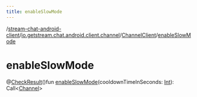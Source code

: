 ```yaml
---
title: enableSlowMode
---
```

/[stream-chat-android-client](../../index.md)/[io.getstream.chat.android.client.channel](../index.md)/[ChannelClient](index.md)/[enableSlowMode](enableSlowMode.md)  
  
  
  
# enableSlowMode  
@[CheckResult](https://developer.android.com/reference/kotlin/androidx/annotation/CheckResult.html)()fun [enableSlowMode](enableSlowMode.md)(cooldownTimeInSeconds: [Int](https://kotlinlang.org/api/latest/jvm/stdlib/kotlin/-int/index.html)): Call&lt;[Channel](../../io.getstream.chat.android.client.models/Channel/index.md)&gt;
